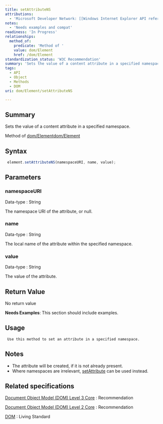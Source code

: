 ```yaml
---
title: setAttributeNS
attributions:
  - 'Microsoft Developer Network: [[Windows Internet Explorer API reference](http://msdn.microsoft.com/en-us/library/ie/hh828809%28v=vs.85%29.aspx) Article]'
notes:
  - 'Needs examples and compat'
readiness: 'In Progress'
relationships:
  method_of:
    predicate: 'Method of '
    value: dom/Element
    href: /dom/Element
standardization_status: 'W3C Recommendation'
summary: 'Sets the value of a content attribute in a specified namespace.'
tags:
  - API
  - Object
  - Methods
  - DOM
uri: dom/Element/setAttributeNS

---
```

## <span>Summary</span>

Sets the value of a content attribute in a specified namespace.

Method of [dom/Element](/dom/Element)[dom/Element](/dom/Element)

## <span>Syntax</span>

``` js
 element.setAttributeNS(namespaceURI, name, value);
```

## <span>Parameters</span>

### <span>namespaceURI</span>

 Data-type
:   String

 The namespace URI of the attribute, or null.

### <span>name</span>

 Data-type
:   String

 The local name of the attribute within the specified namespace.

### <span>value</span>

 Data-type
:   String

 The value of the attribute.

## <span>Return Value</span>

No return value

**Needs Examples**: This section should include examples.

## <span>Usage</span>

     Use this method to set an attribute in a specified namespace.

## <span>Notes</span>

-   The attribute will be created, if it is not already present.
-   Where namespaces are irrelevant, [setAttribute](/dom/Element/setAttribute) can be used instead.

## <span>Related specifications</span>

[Document Object Model (DOM) Level 3 Core](http://www.w3.org/TR/DOM-Level-3-Core/)
:   Recommendation

[Document Object Model (DOM) Level 2 Core](http://www.w3.org/TR/DOM-Level-2-Core/)
:   Recommendation

[DOM](http://dom.spec.whatwg.org/)
:   Living Standard
